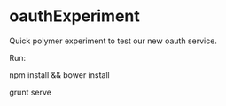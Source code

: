oauthExperiment
===============

Quick polymer experiment to test our new oauth service.

Run:

npm install && bower install

grunt serve
